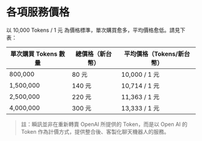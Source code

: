 # 各項服務價格

以 10,000 Tokens / 1 元 為價格標準，單次購買愈多，平均價格愈低。請見下表：
  
| 單次購買 Tokens 數量 | 總價格（新台幣） | 平均價格（Tokens/新台幣） |
| -- | -- | -- |
| 800,000 | 80 元 | 10,000 / 1 元 |
| 1,500,000 | 140 元 | 10,714 / 1 元 |
| 2,500,000 | 220 元 | 11,363 / 1 元 |
| 4,000,000 | 300 元 | 13,333 / 1 元 |

> 註：瞬訊並非在重新轉賣 OpenAI 所提供的 Token，而是以 Open AI 的 Token 作為計價方式，提供整合後、客製化聊天機器人的服務。